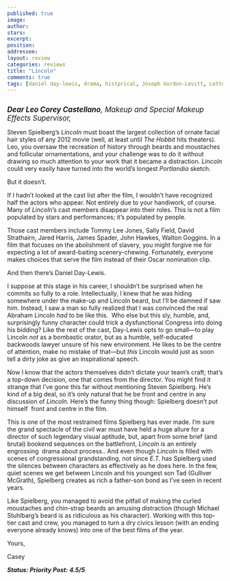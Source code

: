 ```yaml
---
published: true
image:
author: 
stars: 
excerpt: 
position: 
addressee: 
layout: review
categories: reviews
title: "Lincoln"
comments: true
tags: [daniel day-lewis, drama, histprical, Joseph Gordon-Levitt, Letters, lincoln, steven spielberg, Tommy Lee Jones]
---
```

<div><p><span class="full-image-block ssNonEditable"><span><a href="/letters/2012/11/16/lincoln.html"><img src="http://static.squarespace.com/static/5005f6bcc4aa41161b33e89e/5329cf1fe4b07c068ebf74de/5329cf1fe4b07c068ebf7710/1353083545018/lincoln.jpg" alt="" /></a></span></span></p>
<p><span style="font-size:120%;"><strong><em>Dear Leo Corey Castellano</em></strong><em>, Makeup and Special Makeup Effects Supervisor,</em></span></p>
<p>Steven Spielberg&rsquo;s <em>Lincoln</em> must boast the largest collection of ornate facial hair styles of any 2012 movie (well, at least until <em>The Hobbit</em> hits theaters). Leo, you oversaw the recreation of history through beards and moustaches and follicular ornamentations, and your challenge was to do it without drawing so much attention to your work that it became a distraction. <em>Lincoln</em> could very easily have turned into the world&rsquo;s longest <em>Portlandia</em> sketch.</p>
<p>But it doesn&rsquo;t.</p>
<p>If I hadn&#8217;t looked at the cast list after the film, I wouldn&#8217;t have recognized half the actors who appear. Not entirely due to your handiwork, of course. Many of <em>Lincoln</em>&#8217;s cast members disappear into their roles. This is not a film populated by stars and performances; it&#8217;s populated by people.</p>
<p>Those cast members include Tommy Lee Jones, Sally Field, David Strathairn, Jared Harris, James Spader, John Hawkes, Walton Goggins. In a film that focuses on the abolishment of slavery, you might forgive me for expecting a lot of award-baiting scenery-chewing. Fortunately, everyone makes choices that serve the film instead of their Oscar nomination clip.</p>
<p>And then there&#8217;s Daniel Day-Lewis.</p>
<p>I suppose at this stage in his career, I shouldn&#8217;t be surprised when he commits so fully to a role. Intellectually, I knew that he was hiding somewhere under the make-up and Lincoln beard, but I&rsquo;ll be damned if saw him. Instead, I saw a man so fully realized that I was convinced the real Abraham Lincoln <em>had</em> to be like this.&nbsp; Who else but this sly, humble, and, surprisingly funny character could trick a dysfunctional Congress into doing his bidding? Like the rest of the cast, Day-Lewis opts to go small&mdash;to play Lincoln <em>not</em> as a bombastic orator, but as a humble, self-educated backwoods lawyer unsure of his new environment. He likes to be the centre of attention, make no mistake of that&mdash;but <em>this</em> Lincoln would just as soon tell a dirty joke as give an inspirational speech.</p>
<p>Now I know that the actors themselves didn&rsquo;t dictate your team&rsquo;s craft; that&rsquo;s a top-down decision, one that comes from the director. You might find it strange that I&rsquo;ve gone this far without mentioning Steven Spielberg. He&rsquo;s kind of a big deal, so it&rsquo;s only natural that he be front and centre in any discussion of <em>Lincoln.</em> Here&rsquo;s the funny thing though: Spielberg doesn&rsquo;t put himself &nbsp;front and centre in the film.</p>
<p>This is one of the most restrained films Spielberg has ever made. I&rsquo;m sure the grand spectacle of the civil war must have held a huge allure for a director of such legendary visual aptitude, but, apart from some brief (and brutal) bookend sequences on the battlefront, <em>Lincoln</em> is an entirely engrossing &nbsp;drama about process.. And even though <em>Lincoln</em> is filled with scenes of congressional grandstanding, not since <em>E.T.</em> has Spielberg used the silences between characters as effectively as he does here. In the few, quiet scenes we get between Lincoln and his youngest son Tad (Gulliver McGrath), Spielberg creates as rich a father-son bond as I&rsquo;ve seen in recent years.</p>
<p>Like Spielberg, you managed to avoid the pitfall of making the curled moustaches and chin-strap beards an amusing distraction (though Michael Stuhlbarg&rsquo;s beard is as ridiculous as his character). Working with this top-tier cast and crew, you managed to turn a dry civics lesson (with an ending everyone already knows) into one of the best films of the year.</p>
<p>Yours,</p>
<p>Casey</p>
<p><em><strong>Status: Priority Post: 4.5/5</strong></em></p></div>
